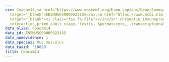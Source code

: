 ```yaml
---
csv: Ceacam14,<a href="https://www.ensembl.org/Homo_sapiens/Gene/Summary?db=core;g=ENSMUSG00000023185"
  target="_blank">ENSMUSG00000023185</a>,<a href="https://www.ncbi.nlm.nih.gov/pubmed/25450459"
  target="_blank"><i class="fas fa-file"></i></a>",chromatin immunoprecipitation assay,direct
  interaction,prime adult stage, testis, Spermatocyte,,,transcriptional regulation,
data_alias: Ceacam14
data_id: ENSMUSG00000023185
data_numevidence: 1
data_species: Mus musculus
data_taxid: '10090'
title: Ceacam14
---
```

